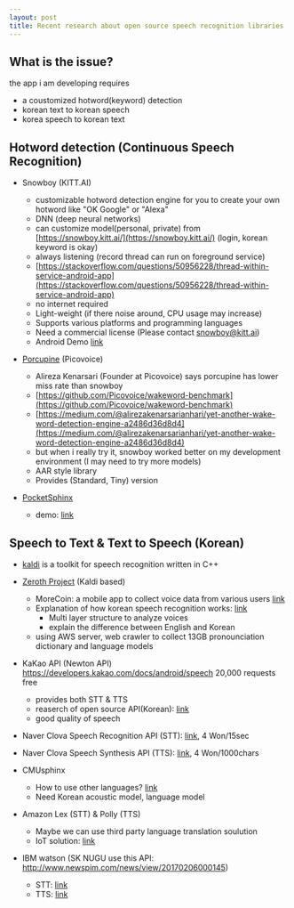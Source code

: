 ```yaml
---
layout: post
title: Recent research about open source speech recognition libraries
---
```


## What is the issue?

the app i am developing requires
* a coustomized hotword(keyword) detection
* korean text to korean speech
* korea speech to korean text

## Hotword detection (Continuous Speech Recognition)

* Snowboy (KITT.AI)
  * customizable hotword detection engine for you to create your own hotword like "OK Google" or "Alexa"
  * DNN (deep neural networks)
  * can customize model(personal, private) from [https://snowboy.kitt.ai/](https://snowboy.kitt.ai/) (login, korean keyword is okay)
  * always listening (record thread can run on foreground service) 
  * [https://stackoverflow.com/questions/50956228/thread-within-service-android-app](https://stackoverflow.com/questions/50956228/thread-within-service-android-app)
  * no internet required
  * Light-weight (if there noise around, CPU usage may increase) 
  * Supports various platforms and programming languages
  * Need a commercial license (Please contact snowboy@kitt.ai)
  * Android Demo [link](https://github.com/Kitt-AI/snowboy/tree/master/examples/Android)
  
* [Porcupine](https://github.com/Picovoice/Porcupine) (Picovoice) 
  * Alireza Kenarsari (Founder at Picovoice) says porcupine has lower miss rate than snowboy
  * [https://github.com/Picovoice/wakeword-benchmark](https://github.com/Picovoice/wakeword-benchmark)
  * [https://medium.com/@alirezakenarsarianhari/yet-another-wake-word-detection-engine-a2486d36d8d4](https://medium.com/@alirezakenarsarianhari/yet-another-wake-word-detection-engine-a2486d36d8d4)
  * but when i really try it, snowboy worked better on my development environment (I may need to try more models)
  * AAR style library
  * Provides (Standard, Tiny) version
  
* [PocketSphinx](https://cmusphinx.github.io/wiki/tutorialandroid/)
  * demo: [link](https://github.com/cmusphinx/pocketsphinx-android-demo)

## Speech to Text & Text to Speech (Korean)

* [kaldi](http://kaldi-asr.org/) is a toolkit for speech recognition written in C++

* [Zeroth Project](https://github.com/goodatlas/zeroth) (Kaldi based)
  * MoreCoin: a mobile app to collect voice data from various users [link](https://play.google.com/store/apps/details?id=com.goodatlas.morecoin)
  * Explanation of how korean speech recognition works: [link](https://github.com/goodatlas/zeroth/tree/master/s5/data/local/lm)
    * Multi layer structure to analyze voices
    * explain the difference between English and Korean
  * using AWS server, web crawler to collect 13GB pronounciation dictionary and language models

* KaKao API (Newton API) https://developers.kakao.com/docs/android/speech 20,000 requests free
  * provides both STT & TTS
  * reaserch of open source API(Korean): [link](http://jse.or.kr/AJMAHS/papers/v7n8/38.pdf)
  * good quality of speech

* Naver Clova Speech Recognition API (STT): [link](https://www.ncloud.com/product/aiService/csr), 4 Won/15sec
* Naver Clova Speech Synthesis API (TTS): [link](https://www.ncloud.com/product/aiService/css), 4 Won/1000chars

* CMUsphinx
  * How to use other languages? [link](https://cmusphinx.github.io/wiki/faq/#q-how-to-add-support-for-a-new-language)
  * Need Korean acoustic model, language model

* Amazon Lex (STT) & Polly (TTS)
  * Maybe we can use third party language translation soulution
  * IoT solution: [link](https://www.dropbox.com/s/om0x7vgsenghfer/aws-iot-solution-example.PNG?dl=0)

* IBM watson (SK NUGU use this API: http://www.newspim.com/news/view/20170206000145)
  * STT: [link](https://console.bluemix.net/docs/services/speech-to-text/getting-started.html#gettingStarted)
  * TTS: [link](https://console.bluemix.net/docs/services/text-to-speech/getting-started.html#gettingStarted)


 
